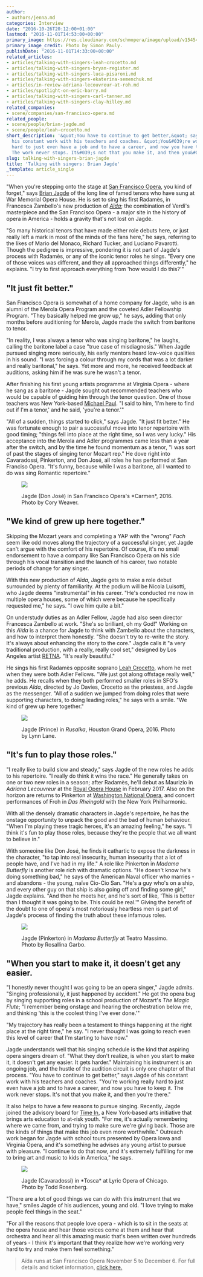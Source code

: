 ```yaml
---
author:
- authors/jenna.md
categories: Interview
date: "2016-10-26T20:12:00+01:00"
lastmod: "2016-11-01T14:53:00+00:00"
primary_image: https://res.cloudinary.com/schmopera/image/upload/v1545409169/media/webhook-uploads/1477929217509/2016-10-26---Brian-Jagde---Simon-Pauly.jpg.jpg
primary_image_credit: Photo by Simon Pauly.
publishDate: "2016-11-01T14:33:00+00:00"
related_articles:
- articles/talking-with-singers-leah-crocetto.md
- articles/talking-with-singers-bryan-register.md
- articles/talking-with-singers-luca-pisaroni.md
- articles/talking-with-singers-ekaterina-semenchuk.md
- articles/in-review-adriana-lecouvreur-at-roh.md
- articles/spotlight-on-eric-barry.md
- articles/talking-with-singers-carl-tanner.md
- articles/talking-with-singers-clay-hilley.md
related_companies:
- scene/companies/san-francisco-opera.md
related_people:
- scene/people/brian-jagde.md
- scene/people/leah-crocetto.md
short_description: '&quot;You have to continue to get better,&quot; says Jagde of
  his constant work with his teachers and coaches. &quot;You&#039;re working really
  hard to just even have a job and to have a career, and now you have to keep it.
  The work never stops. It&#039;s not that you make it, and then you&#039;re there.&quot;'
slug: talking-with-singers-brian-jagde
title: 'Talking with singers: Brian Jagde'
_template: article_single
---
```


"When you're stepping onto the stage at [San Francisco Opera](/scene/companies/san-francisco-opera/), you kind of forget," says [Brian Jagde](/scene/people/brian-jagde/) of the long line of famed tenors who have sung at War Memorial Opera House. He is set to sing his first Radamès, in Francesca Zambello's new production of [*Aïda*](http://sfopera.com/discover-opera/201617-season/aida/); the combination of Verdi's masterpiece and the San Francisco Opera - a major site in the history of opera in America - holds a gravity that's not lost on Jagde.

"So many historical tenors that have made either role debuts here, or just really left a mark in most of the minds of the fans here," he says, referring to the likes of Mario del Monaco, Richard Tucker, and Luciano Pavarotti. Though the pedigree is impressive, pondering it is not part of Jagde's process with Radamès, or any of the iconic tenor roles he sings. "Every one of those voices was different, and they all approached things differently," he explains. "I try to first approach everything from 'how would I do this?'"

## "It just fit better."

San Francisco Opera is somewhat of a home company for Jagde, who is an alumni of the Merola Opera Program and the coveted Adler Fellowship Program. "They basically helped me grow up," he says, adding that only months before auditioning for Merola, Jagde made the switch from baritone to tenor.

"In reality, I was always a tenor who was singing baritone," he laughs, calling the baritone label a case "true case of misdiagnosis." When Jagde pursued singing more seriously, his early mentors heard low-voice qualities in his sound. "I was forcing a colour through my cords that was a lot darker and really baritonal," he says. Yet more and more, he received feedback at auditions, asking him if he was sure he wasn't a tenor. 

After finishing his first young artists programme at Virginia Opera - where he sang as a baritone - Jagde sought out recommended teachers who would be capable of guiding him through the tenor question. One of those teachers was New York-based [Michael Paul](https://www.linkedin.com/in/michael-paul-4299b810a). "I said to him, 'I'm here to find out if I'm a tenor,' and he said, 'you're a tenor.'"

"All of a sudden, things started to click," says Jagde. "It just fit better." He was fortunate enough to pair a successful move into tenor repertoire with good timing; "things fell into place at the right time, so I was very lucky." His acceptance into the Merola and Adler programmes came less than a year after the switch, and by the time he found momentum as a tenor, "I was sort of past the stages of singing tenor Mozart rep." He dove right into Cavaradossi, Pinkerton, and Don José, all roles he has performed at San Franciso Opera. "It's funny, because while I was a baritone, all I wanted to do was sing Romantic repertoire." 

<figure data-type="image">

![](https://res.cloudinary.com/schmopera/image/upload/v1545409169/media/webhook-uploads/1477952857310/2016-10-31---2016-Carmen-San-Francisco-Opera-image-by-Cory-Weaver.jpg.jpg)

<figcaption>Jagde (Don José) in San Francisco Opera's *Carmen*, 2016. Photo by Cory Weaver.</figcaption>
</figure>

## "We kind of grew up here together."

Skipping the Mozart years and completing a YAP with the "wrong" *Fach* seem like odd moves along the trajectory of a successful singer, yet Jagde can't argue with the comfort of his repertoire. Of course, it's no small endorsement to have a company like San Francisco Opera on his side through his vocal transition and the launch of his career, two notable periods of change for any singer. 

With this new production of *Aïda*, Jagde gets to make a role debut surrounded by plenty of familiarity. At the podium will be Nicola Luisotti, who Jagde deems "instrumental" in his career. "He's conducted me now in multiple opera houses, some of which were because he specifically requested me," he says. "I owe him quite a bit." 

On understudy duties as an Adler Fellow, Jagde had also seen director Francesca Zambello at work. "She's so brilliant, oh my God!" Working on this *Aïda* is a chance for Jagde to think with Zambello about the characters, and how to interpret them honestly. "She doesn't try to re-write the story. It's always about enhancing the story to the core." Jagde calls it "a very traditional production, with a really, really cool set," designed by Los Angeles artist [RETNA](http://sfopera.com/about-us/people/bios/production/retna/). "It's really beautiful." 

He sings his first Radamès opposite soprano [Leah Crocetto](/talking-with-singers-leah-crocetto/), whom he met when they were both Adler Fellows. "We just got along offstage really well," he adds. He recalls when they both performed smaller roles in SFO's previous *Aïda*, directed by Jo Davies, Crocetto as the priestess, and Jagde as the messenger. "All of a sudden we jumped from doing roles that were supporting characters, to doing leading roles," he says with a smile. "We kind of grew up here together."

<figure data-type="image">

![](https://res.cloudinary.com/schmopera/image/upload/v1545409169/media/webhook-uploads/1477952888301/2016-10-31--2016-HGO-Rusalka-by-Lynn-Lane.jpg.jpg)<figcaption>Jagde (Prince) in *Rusalka*, Houston Grand Opera, 2016. Photo by Lynn Lane.</figcaption>
</figure>

## "It's fun to play those roles."

"I really like to build slow and steady," says Jagde of the new roles he adds to his repertoire. "I really do think it wins the race." He generally takes on one or two new roles in a season; after Radamès, he'll debut as Maurizio in *Adriana Lecouvreur* at the [Royal Opera House](/scene/companies/royal-opera-house/) in February 2017. Also on the horizon are returns to Pinkerton at [Washington National Opera](/scene/companies/washington-national-opera/), and concert performances of Froh in *Das Rheingold* with the New York Philharmonic.

With all the densely dramatic characters in Jagde's repertoire, he has the onstage opportunity to unpack the good and the bad of human behaviour. "When I'm playing these tragic heroes, it's an amazing feeling," he says. "I think it's fun to play those roles, because they're the people that we all want to believe in."

With someoine like Don José, he finds it cathartic to expose the darkness in the character, "to tap into real insecurity, human insecurity that a lot of people have, and I've had in my life." A role like Pinkerton in *Madama Butterfly* is another role rich with dramatic options. "He doesn't know he's doing something bad," he says of the American Naval officer who marries - and abandons - the young, naïve Cio-Cio San. "He's a guy who's on a ship, and every other guy on that ship is also going off and finding some girl," Jagde explains. "And then he meets her, and he's sort of like, 'This is better than I thought it was going to be. This could be real.'" Giving the benefit of the doubt to one of opera's most notoriously heartless men is part of Jagde's process of finding the truth about these infamous roles.

<figure data-type="image">

![](https://res.cloudinary.com/schmopera/image/upload/v1545409169/media/webhook-uploads/1477952938026/2016-10-31---MadamaButterfly_TeatroMassimo_2016_Image_RosallinaGarbo_2.jpg.jpg)<figcaption>Jagde (Pinkerton) in *Madama Butterfly* at Teatro Massimo. Photo by Rosallina Garbo.</figcaption>
</figure>

## "When you start to make it, it doesn't get any easier.

"I honestly never thought I was going to be an opera singer," Jagde admits. "Singing professionally, it just happened by accident." He got the opera bug by singing supporting roles in a school production of Mozart's *The Magic Flute*; "I remember being onstage and hearing the orchestration below me, and thinking 'this is the coolest thing I've ever done.'"

"My trajectory has really been a testament to things happening at the right place at the right time," he say. "I never thought I was going to reach even this level of career that I'm starting to have now."

Jagde understands well that his singing schedule is the kind that aspiring opera singers dream of. "What they don't realize, is when you start to make it, it doesn't get any easier. It gets harder." Maintaining his instrument is an ongoing job, and the hustle of the audition circuit is only one chapter of that process. "You have to continue to get better," says Jagde of his constant work with his teachers and coaches. "You're working really hard to just even have a job and to have a career, and now you have to keep it. The work never stops. It's not that you make it, and then you're there."

It also helps to have a few reasons to pursue singing. Recently, Jagde joined the advisory board for [Time In](http://timeinkids.org/), a New York-based arts initiative that brings arts education to at-risk youth. "For me, it's actually remembering where we came from, and trying to make sure we're giving back. Those are the kinds of things that make this job even more worthwhile." Outreach work began for Jagde with school tours presented by Opera Iowa and Virginia Opera, and it's something he advises any young artist to pursue with pleasure. "I continue to do that now, and it's extremely fulfilling for me to bring art and music to kids in America," he says. 

<figure data-type="image">

![](https://res.cloudinary.com/schmopera/image/upload/v1545409169/media/webhook-uploads/1477953007395/2016-10-31---2015-Lyric-Opera-of-Chicago-Tosca.jpg.jpg)

<figcaption>Jagde (Cavaradossi) in *Tosca* at Lyric Opera of Chicago. Photo by Todd Rosenberg.</figcaption>
</figure>

"There are a lot of good things we can do with this instrument that we have," smiles Jagde of his audiences, young and old. "I love trying to make people feel things in the seat." 

"For all the reasons that people love opera - which is to sit in the seats at the opera house and hear those voices come at them and hear that orchestra and hear all this amazing music that's been written over hundreds of years - I think it's important that they realize how we're working very hard to try and make them feel something."

>Aïda runs at San Francisco Opera November 5 to December 6. For full details and ticket information, [click here.](http://sfopera.com/discover-opera/201617-season/aida/)
